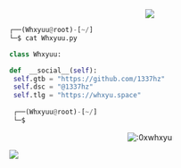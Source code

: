 <!-- <p align=center><img width=90% src="banner.gif"></img></p> -->
<div align="center">
    <a href="https://discord.com/users/1033580960882626630" title="Discord Account"><img src="https://lanyard.cnrad.dev/api/1033580960882626630?borderRadius=5px&amp;idleMessage=silencing%20my%20e-opps&amp;bg=a&amp;animated=true&amp;hideDiscrim=true&amp;hideStatus=true&amp;"></a>
</div>

```python
┌──(Whxyuu@root)-[~/]
└─$ cat Whxyuu.py

class Whxyuu:

def  __social__(self):
 self.gtb = "https://github.com/1337hz"
 self.dsc = "@1337hz"
 self.tlg = "https://whxyu.space"
  
 ┌──(Whxyuu@root)-[~/]
 └─$
```
<p align="center"><img src="https://count.getloli.com/get/@:0xwhxyu" alt=":0xwhxyu" /></p>

 



















![](https://raw.githubusercontent.com/Sutil/Sutil/2b2fad3bf54522bb30c8c170591fc68ff51b69e6/github-contribution-grid-snake2.svg)
